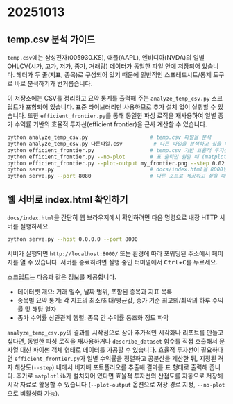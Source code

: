 # 20251013

## temp.csv 분석 가이드

`temp.csv`에는 삼성전자(005930.KS), 애플(AAPL), 엔비디아(NVDA)의 일별 OHLCV(시가, 고가, 저가, 종가, 거래량) 데이터가 동일한 파일 안에 저장되어 있습니다. 헤더가 두 줄(지표, 종목)로 구성되어 있기 때문에 일반적인 스프레드시트/통계 도구로 바로 분석하기가 번거롭습니다.

이 저장소에는 CSV를 정리하고 요약 통계를 출력해 주는 `analyze_temp_csv.py` 스크립트가 포함되어 있습니다. 표준 라이브러리만 사용하므로 추가 설치 없이 실행할 수 있습니다. 또한 `efficient_frontier.py`를 통해 동일한 파싱 로직을 재사용하여 일별 종가 수익률 기반의 효율적 투자선(efficient frontier)을 근사 계산할 수 있습니다.

```bash
python analyze_temp_csv.py                    # temp.csv 파일을 분석
python analyze_temp_csv.py 다른파일.csv          # 다른 파일을 분석하고 싶을 때
python efficient_frontier.py                  # temp.csv 기반 효율적 투자선 계산 + 그래프 저장
python efficient_frontier.py --no-plot        # 표 출력만 원할 때 (matplotlib 미설치 환경)
python efficient_frontier.py --plot-output my_frontier.png --step 0.02
python serve.py                               # docs/index.html을 8000번 포트에서 제공
python serve.py --port 8080                   # 다른 포트로 제공하고 싶을 때
```

## 웹 서버로 index.html 확인하기

`docs/index.html`을 간단히 웹 브라우저에서 확인하려면 다음 명령으로 내장 HTTP 서버를 실행하세요.

```bash
python serve.py --host 0.0.0.0 --port 8000
```

서버가 실행되면 `http://localhost:8000/` 또는 환경에 따라 포워딩된 주소에서 페이지를 열 수 있습니다. 서버를 종료하려면 실행 중인 터미널에서 <kbd>Ctrl</kbd>+<kbd>C</kbd>를 누르세요.

스크립트는 다음과 같은 정보를 제공합니다.

- 데이터셋 개요: 거래 일수, 날짜 범위, 포함된 종목과 지표 목록
- 종목별 요약 통계: 각 지표의 최소/최대/평균값, 종가 기준 최고의/최악의 하루 수익률 및 해당 일자
- 종가 수익률 상관관계 행렬: 종목 간 수익률 동조화 정도 파악

`analyze_temp_csv.py`의 결과를 시작점으로 삼아 추가적인 시각화나 리포트를 만들고 싶다면, 동일한 파싱 로직을 재사용하거나 `describe_dataset` 함수를 직접 호출해서 문자열 대신 파이썬 객체 형태로 데이터를 가공할 수 있습니다. 효율적 투자선이 필요하다면 `efficient_frontier.py`가 일별 수익률을 정렬하고 공분산을 계산한 뒤, 지정된 격자 해상도(`--step`) 내에서 비지배 포트폴리오를 추출해 결과를 표 형태로 출력해 줍니다. 추가로 `matplotlib`가 설치되어 있다면 효율적 투자선의 산점도를 자동으로 저장해 시각 자료로 활용할 수 있습니다 (`--plot-output` 옵션으로 저장 경로 지정, `--no-plot`으로 비활성화 가능).
